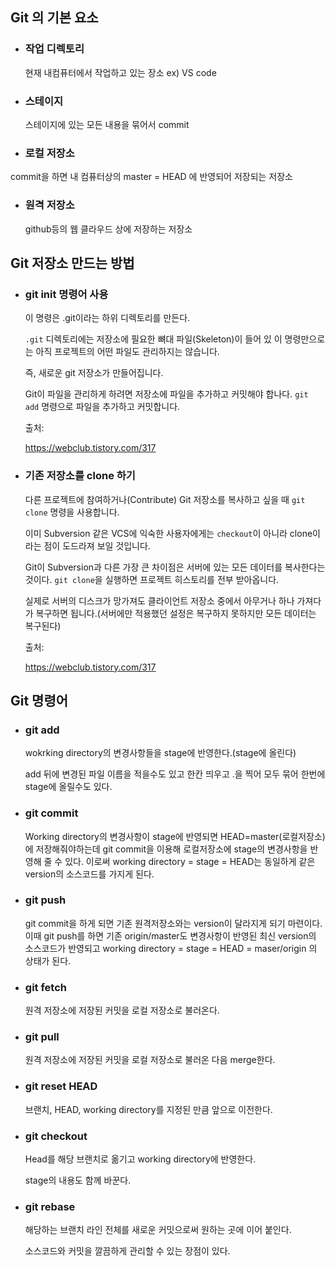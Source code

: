 ## Git 의 기본 요소

- ### 작업 디렉토리

  현재 내컴퓨터에서 작업하고 있는 장소 ex) VS code

- ### 스테이지

  스테이지에 있는 모든 내용을 묶어서 commit

-  ### 로컬 저장소

  commit을 하면 내 컴퓨터상의 master = HEAD 에 반영되어 저장되는 저장소

- ### 원격 저장소

  github등의 웹 클라우드 상에 저장하는 저장소

  

## Git 저장소 만드는 방법

- ### git init 명령어 사용

  이 명령은 .git이라는 하위 디렉토리를 만든다.

  `.git` 디렉토리에는 저장소에 필요한 뼈대 파일(Skeleton)이 들어 있 이 명령만으로는 아직 프로젝트의 어떤 파일도 관리하지는 않습니다.

  즉, 새로운 git 저장소가 만들어집니다.

  Git이 파일을 관리하게 하려면 저장소에 파일을 추가하고 커밋해야 합나다. `git add` 명령으로 파일을 추가하고 커밋합니다.

  출처: 

  https://webclub.tistory.com/317

- ### 기존 저장소를 clone 하기

  다른 프로젝트에 참여하거나(Contribute) Git 저장소를 복사하고 싶을 때 `git clone` 명령을 사용합니다. 

  이미 Subversion 같은 VCS에 익숙한 사용자에게는 `checkout`이 아니라 clone이라는 점이 도드라져 보일 것입니다. 

  Git이 Subversion과 다른 가장 큰 차이점은 서버에 있는 모든 데이터를 복사한다는 것이다. `git clone`을 실행하면 프로젝트 히스토리를 전부 받아옵니다. 

  실제로 서버의 디스크가 망가져도 클라이언트 저장소 중에서 아무거나 하나 가져다가 복구하면 됩니다.(서버에만 적용했던 설정은 복구하지 못하지만 모든 데이터는 복구된다)

  출처: 

  https://webclub.tistory.com/317



## Git 명령어

- ### git add

  wokrking directory의 변경사항들을 stage에 반영한다.(stage에 올린다)

  add 뒤에 변경된 파일 이름을 적을수도 있고 한칸 띄우고 .을 찍어 모두 묶어 한번에 stage에 올릴수도 있다.

- ### git commit

  Working directory의 변경사항이 stage에 반영되면 HEAD=master(로컬저장소)에 저장해줘야하는데 git commit을 이용해 로컬저장소에 stage의 변경사항을 반영해 줄 수 있다. 이로써 working directory = stage = HEAD는 동일하게 같은 version의 소스코드를 가지게 된다. 

- ### git push

  git commit을 하게 되면 기존 원격저장소와는 version이 달라지게 되기 마련이다. 이때 git push를 하면 기존 origin/master도 변경사항이 반영된 최신 version의 소스코드가 반영되고 working directory = stage = HEAD  = maser/origin 의 상태가 된다.

- ### git fetch

  원격 저장소에 저장된 커밋을 로컬 저장소로 불러온다.

- ### git pull

  원격 저장소에 저장된 커밋을 로컬 저장소로 불러온 다음 merge한다.

- ### git reset HEAD

  브랜치, HEAD, working directory를 지정된 만큼 앞으로 이전한다.

- ### git checkout

  Head를 해당 브랜치로 옮기고 working directory에 반영한다.

  stage의 내용도 함께 바꾼다.

- ### git rebase

  해당하는 브랜치 라인 전체를 새로운 커밋으로써 원하는 곳에 이어 붙인다.

  소스코드와 커밋을 깔끔하게 관리할 수 있는 장점이 있다.

  

## 













